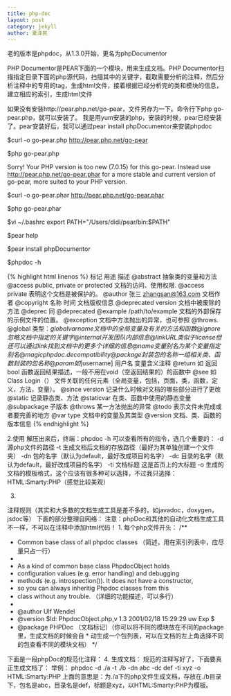 ```yaml
---
title: php-doc
layout: post
category: jekyll
author: 夏泽民
---
```


老的版本是phpdoc，从1.3.0开始，更名为phpDocumentor

PHP Documentor是PEAR下面的一个模块，用来生成文档。PHP Documentor扫描指定目录下面的php源代码，扫描其中的关键字，截取需要分析的注释，然后分析注释中的专用的tag，生成html文件，接着根据已经分析完的类和模块的信息，建立相应的索引，生成html文件
<!-- more -->
如果没有安装http://pear.php.net/go-pear，文件另存为一下。命令行下php go-pear.php，就可以安装了。 我是用yum安装的php，安装的时候，pear已经安装了。pear安装好后，我可以通过pear install phpDocumentor来安装phpdoc

$curl -o go-pear.php http://pear.php.net/go-pear

$php go-pear.php

Sorry!  Your PHP version is too new (7.0.15) for this go-pear.
Instead use http://pear.php.net/go-pear.phar for a more stable and current
version of go-pear, more suited to your PHP version.

$curl -o go-pear.phar http://pear.php.net/go-pear.phar

$php go-pear.phar

$vi ~/.bashrc
export PATH="/Users/didi/pear/bin:$PATH"

$pear help

$pear install phpDocumentor

$phpdoc -h

{% highlight html linenos %}
标记	用途	描述
@abstract	 	抽象类的变量和方法
@access	public, private or protected	文档的访问、使用权限. @access private 表明这个文档是被保护的。
@author	张三 <zhangsan@163.com>	文档作者
@copyright	名称 时间	文档版权信息
@deprecated	version	文档中被废除的方法
@deprec	 	同 @deprecated
@example	/path/to/example	文档的外部保存的示例文件的位置。
@exception	 	文档中方法抛出的异常，也可参照 @throws.
@global	类型：$globalvarname	文档中的全局变量及有关的方法和函数
@ignore	 	忽略文档中指定的关键字
@internal	 	开发团队内部信息
@link	URL	类似于license 但还可以通过link找到文档中的更多个详细的信息
@name	变量别名	为某个变量指定别名
@magic	 	phpdoc.de compatibility
@package	封装包的名称	一组相关类、函数封装的包名称
@param	如 [$username] 用户名	变量含义注释
@return	如 返回bool	函数返回结果描述，一般不用在void（空返回结果的）的函数中
@see	如 Class Login（）	文件关联的任何元素（全局变量，包括，页面，类，函数，定义，方法，变量）。
@since	version	记录什么时候对文档的哪些部分进行了更改
@static	 	记录静态类、方法
@staticvar	 	在类、函数中使用的静态变量
@subpackage	 	子版本
@throws	 	某一方法抛出的异常
@todo	 	表示文件未完成或者要完善的地方
@var	type	文档中的变量及其类型
@version	 	文档、类、函数的版本信息
{% endhighlight %}

2.使用
解压出来后，终端：phpdoc -h   可以查看所有的指令，选几个重要的：
-d     源php文件的路径
-t      生成文档后文档的存放路径（最好为其单独创建一个文件夹）
-dn   包的名字（默认为default，最好改成项目的名字）
-dc   目录的名字（默认为default，最好改成项目的名字）
-ti     文档标题  这是首页上的大标题
-o     生成的文档的模板格式，这个应该有很多种可以选择，不过我只选择：HTML:Smarty:PHP（感觉比较美观）


3.
注释规则（其实和大多数的文档生成工具是差不多的，如javadoc，doxygen，jsdoc等）
下面的部分整理自网络：
注意：phpDoc和其他的自动化文档生成工具不一样，不可以在注释中添加html代码！
1.
每个php文件开头：
/**
 * Common base class of all phpdoc classes （简述，用在索引列表中，应尽量只占一行）
 *
 * As a kind of common base class PhpdocObject holds
 * configuration values (e.g. error handling) and debugging
 * methods (e.g. introspection()). It does not have a constructor,
 * so you can always inheritig Phpdoc classes from this
 * class without any trouble. （详细的功能描述，可以多行）
 *
 * @author   Ulf Wendel 
 * @version  $Id: PhpdocObject.php,v 1.3 2001/02/18 15:29:29 uw Exp $
 * @package  PHPDoc （文档标记）（你可以将不同的模块放在不同的package里，生成文档的时候会自 * 动生成一个包列表，可以在文档的左上角选择不同的包查看不同的模块文档）
 */

下面是一段phpDoc的规范化注释：
4. 生成文档：
规范的注释写好了，下面要真正生成文档了：
举例：
phpdoc -d ./a -t ./b -dn abc -dc def -ti xyz -o HTML:Smarty:PHP
上面的意思是：为./a下的php文件生成文档，存放在./b目录下，包名是abc，目录名是def，标题是xyz，以HTML:Smarty:PHP为模板。
